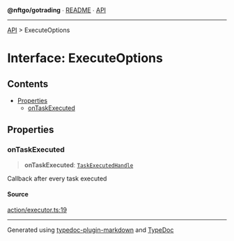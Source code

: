 **@nftgo/gotrading** ∙ [README](../README.md) ∙ [API](../exports.md)

***

[API](../exports.md) > ExecuteOptions

# Interface: ExecuteOptions

## Contents

- [Properties](ExecuteOptions.md#properties)
  - [onTaskExecuted](ExecuteOptions.md#ontaskexecuted)

## Properties

### onTaskExecuted

> **onTaskExecuted**: [`TaskExecutedHandle`](../type-aliases/TaskExecutedHandle.md)

Callback after every task executed

#### Source

[action/executor.ts:19](https://github.com/NFTGo/GoTrading/blob/1fa3b8d/src/types/action/executor.ts#L19)

***

Generated using [typedoc-plugin-markdown](https://www.npmjs.com/package/typedoc-plugin-markdown) and [TypeDoc](https://typedoc.org/)
